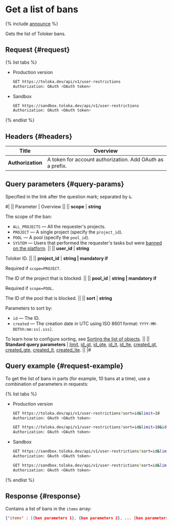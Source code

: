 # Get a list of bans

{% include [announce](../_includes/announce.md) %}

Gets the list of Toloker bans.

## Request {#request}

{% list tabs %}

- Production version

    ```bash
    GET https://toloka.dev/api/v1/user-restrictions
    Authorization: OAuth <OAuth token>
    ```

- Sandbox

    ```bash
    GET https://sandbox.toloka.dev/api/v1/user-restrictions
    Authorization: OAuth <OAuth token>
    ```

{% endlist %}

## Headers {#headers}

Title | Overview
----- | -----
**Authorization** | A token for account authorization. Add OAuth as a prefix.

## Query parameters {#query-params}

Specified in the link after the question mark; separated by `&`.

#|
|| Parameter | Overview ||
|| **scope** | **string**

The scope of the ban:

- `ALL_PROJECTS` — All the requester's projects.
- `PROJECT` — A single project (specify the `project_id`).
- `POOL` — A pool (specify the `pool_id`).
- `SYSTEM` — Users that performed the requester's tasks but were [banned on the platform](../../guide/concepts/ban.md#ban__ban-platform). ||
|| **user_id** | **string**

Toloker ID. ||
|| **project_id** | **string \| mandatory if**

Required if `scope=PROJECT`.

The ID of the project that is blocked. ||
|| **pool_id** | **string \| mandatory if**

Required if `scope=POOL`.

The ID of the pool that is blocked. ||
|| **sort** | **string**

Parameters to sort by:

- `id` — The ID.
- `created` — The creation date in UTC using ISO 8601 format: `YYYY-MM-DDThh:mm:ss[.sss]`.

To learn how to configure sorting, see [Sorting the list of objects](sorting.md). ||
|| **Standard query parameters** |
[limit](./standard-query-parameters.md#limit), [id_gt](./standard-query-parameters.md#id_gt), [id_gte](./standard-query-parameters.md#id_gte), [id_lt](./standard-query-parameters.md#id_lt), [id_lte](./standard-query-parameters.md#id_lte), [created_gt](./standard-query-parameters.md#created_gt), [created_gte](./standard-query-parameters.md#created_gte), [created_lt](./standard-query-parameters.md#created_lt), [created_lte](./standard-query-parameters.md#created_lte). ||
|#

## Query example {#request-example}

To get the list of bans in parts (for example, 10 bans at a time), use a combination of parameters in requests:

{% list tabs %}

- Production version

    ```bash
    GET https://toloka.dev/api/v1/user-restrictions?sort=id&limit=10
    Authorization: OAuth <OAuth token>
    ```

    ```bash
    GET https://toloka.dev/api/v1/user-restrictions?sort=id&limit=10&id_gt=<id last ban from the answer to the previous query>
    Authorization: OAuth <OAuth token>
    ```

- Sandbox

    ```bash
    GET https://sandbox.toloka.dev/api/v1/user-restrictions?sort=id&limit=10
    Authorization: OAuth <OAuth token>
    ```

    ```bash
    GET https://sandbox.toloka.dev/api/v1/user-restrictions?sort=id&limit=10&id_gt=<id last ban from the answer to the previous query>
    Authorization: OAuth <OAuth token>
    ```

{% endlist %}

## Response {#response}

Contains a list of bans in the `items` array:

```json
{"items" : [{ban parameters 1}, {ban parameters 2}, ... {ban parameters n}], "has_more": true}
```